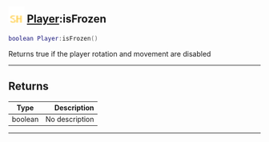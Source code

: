 ## <img src="../../.gitbook/assets/shared.png" width="32" height="32" /> [Player](../player/README.md):isFrozen

```lua
boolean Player:isFrozen()
```

Returns true if the player rotation and movement are disabled<br>

-----------------
## Returns

| Type   | Description |
| ------ | ----------: |
| boolean | No description |


--------